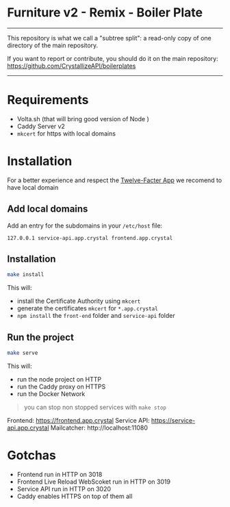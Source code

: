 # Furniture v2 - Remix - Boiler Plate

----

This repository is what we call a "subtree split": a read-only copy of one directory of the main repository. 

If you want to report or contribute, you should do it on the main repository: https://github.com/CrystallizeAPI/boilerplates

----

# Requirements

- Volta.sh (that will bring good version of Node )
- Caddy Server v2
- `mkcert` for https with local domains

# Installation

For a better experience and respect the [Twelve-Facter App](https://12factor.net/dev-prod-parity) we recomend to have local domain

## Add local domains

Add an entry for the subdomains in your `/etc/host` file:

```
127.0.0.1 service-api.app.crystal frontend.app.crystal
```

## Installation

```bash
make install
```

This will:

- install the Certificate Authority using `mkcert`
- generate the certificates `mkcert` for `*.app.crystal`
- `npm install` the `front-end` folder and `service-api` folder

## Run the project

```bash
make serve
```

This will:

- run the node project on HTTP
- run the Caddy proxy on HTTPS
- run the Docker Network

> you can stop non stopped services with `make stop`

Frontend: https://frontend.app.crystal
Service API: https://service-api.app.crystal
Mailcatcher: http://localhost:11080

# Gotchas

- Frontend run in HTTP on 3018
- Frontend Live Reload WebScoket run in HTTP on 3019
- Service API run in HTTP on 3020
- Caddy enables HTTPS on top of them all
